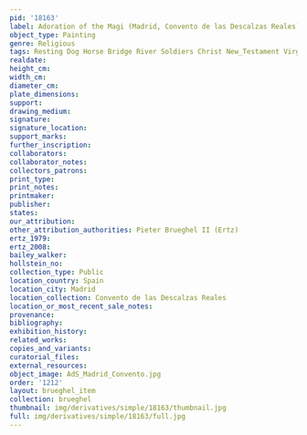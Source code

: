 ```yaml
---
pid: '18163'
label: Adoration of the Magi (Madrid, Convento de las Descalzas Reales)
object_type: Painting
genre: Religious
tags: Resting Dog Horse Bridge River Soldiers Christ New_Testament Virgin_Mary
realdate: 
height_cm: 
width_cm: 
diameter_cm: 
plate_dimensions: 
support: 
drawing_medium: 
signature: 
signature_location: 
support_marks: 
further_inscription: 
collaborators: 
collaborator_notes: 
collectors_patrons: 
print_type: 
print_notes: 
printmaker: 
publisher: 
states: 
our_attribution: 
other_attribution_authorities: Pieter Brueghel II (Ertz)
ertz_1979: 
ertz_2008: 
bailey_walker: 
hollstein_no: 
collection_type: Public
location_country: Spain
location_city: Madrid
location_collection: Convento de las Descalzas Reales
location_or_most_recent_sale_notes: 
provenance: 
bibliography: 
exhibition_history: 
related_works: 
copies_and_variants: 
curatorial_files: 
external_resources: 
object_image: AdS_Madrid_Convento.jpg
order: '1212'
layout: brueghel_item
collection: brueghel
thumbnail: img/derivatives/simple/18163/thumbnail.jpg
full: img/derivatives/simple/18163/full.jpg
---
```

